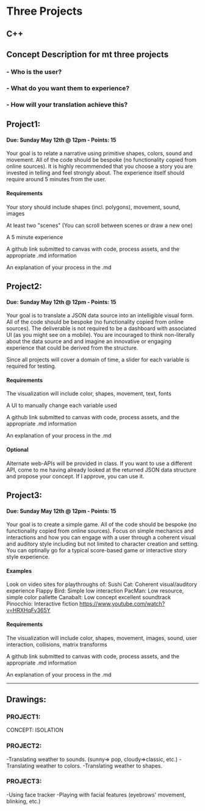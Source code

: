 # Three Projects

## C++


## Concept Description for mt three projects
### - Who is the user?
### - What do you want them to experience?
### - How will your translation achieve this?

## Project1:
#### Due: Sunday May 12th @ 12pm - Points: 15
Your goal is to relate a narrative using primitive shapes, colors, sound and movement. All of the code should be bespoke (no functionality copied from online sources). It is highly recommended that you choose a story you are invested in telling and feel strongly about. The experience itself should require around 5 minutes from the user.

#### Requirements
Your story should include shapes (incl. polygons), movement, sound, images

At least two "scenes" (You can scroll between scenes or draw a new one)

A 5 minute experience

A github link submitted to canvas with code, process assets, and the appropriate .md information

An explanation of your process in the .md

## Project2:
#### Due: Sunday May 12th @ 12pm - Points: 15
Your goal is to translate a JSON data source into an intelligible visual form. All of the code should be bespoke (no functionality copied from online sources). The deliverable is not required to be a dashboard with associated UI (as you might see on a mobile). You are incouraged to think non-literally about the data source and and imagine an innovative or engaging experience that could be derived from the structure.

Since all projects will cover a domain of time, a slider for each variable is required for testing.

#### Requirements
The visualization will include color, shapes, movement, text, fonts

A UI to manually change each variable used

A github link submitted to canvas with code, process assets, and the appropriate .md information

An explanation of your process in the .md

#### Optional
Alternate web-APIs will be provided in class. If you want to use a different API, come to me having already looked at the returned JSON data structure and propose your concept. If I approve, you can use it.

## Project3:
#### Due: Sunday May 12th @ 12pm - Points: 15
Your goal is to create a simple game. All of the code should be bespoke (no functionality copied from	online sources). Focus on simple mechanics and interactions and how you can engage with a user through a coherent visual and auditory style including but not limited to character creation and setting. You can optinally go for a typical score-based game or interactive story style experience.

#### Examples
Look on video sites for playthroughs of:
Sushi Cat: Coherent visual/auditory experience
Flappy Bird: Simple low interaction
PacMan: Low resource, simple color pallette
Canabalt: Low concept excellent soundtrack
Pinocchio: Interactive fiction https://www.youtube.com/watch?v=HRXHqFv365Y
#### Requirements
The visualization will include color, shapes, movement, images, sound, user interaction, collisions, matrix transforms

A github link submitted to canvas with code, process assets, and the appropriate .md information

An explanation of your process in the .md

------------------------------------------------------------------------

## Drawings:

### PROJECT1: 
CONCEPT: ISOLATION

### PROJECT2: 
-Translating weather to sounds. (sunny=> pop, cloudy=>classic, etc.)
-Translating weather to colors.
-Translating weather to shapes.

### PROJECT3:
-Using face tracker
-Playing with facial features (eyebrows' movement, blinking, etc.)


